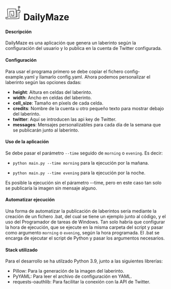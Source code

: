 # <img src="assets/start.png" width="50" height="50"/> DailyMaze

#### Descripción
DailyMaze es una aplicación que genera un laberinto según la configuración del usuario y lo publica en la cuenta de
Twitter configurada.

#### Configuración
Para usar el programa primero se debe copiar el fichero config-example.yaml y llamarlo config.yaml. Ahora podemos
personalizar el laberinto según las opciones dadas:
- **height**: Altura en celdas del laberinto.
- **width**: Ancho en celdas del laberinto.
- **cell_size**: Tamaño en píxels de cada celda.
- **credits**: Nombre de la cuenta u otro pequeño texto para mostrar debajo del laberinto.
- **twitter**: Aquí se introducen las api key de Twitter.
- **messages**: Mensajes personalizables para cada día de la semana que se publicarán junto al laberinto.

#### Uso de la aplicación
Se debe pasar el parámetro `--time` seguido de `morning` o `evening`. Es decir: 

- `python main.py --time morning` para la ejecución por la mañana.

- `python main.py --time evening` para la ejecución por la noche.

Es posible la ejecución sin el párametro --time, pero en este caso tan solo se publicaría la imagen sin mensaje alguno.

#### Automatizar ejecución
Una forma de automatizar la publicación de laberintos sería mediante la creación de un fichero .bat, del cual se tiene 
un ejemplo junto al código, y el uso del Programador de tareas de Windows. Tan solo habría que configurar la hora de 
ejecución, que se ejecute en la misma carpeta del script y pasar como argumento `morning` o `evening`, según la hora 
programada. El .bat se encarga de ejecutar el script de Python y pasar los argumentos necesarios.

#### Stack utilizado
Para el desarrollo se ha utilzado Python 3.9, junto a las siguientes librerías:
- Pillow: Para la generación de la imagen del laberinto.
- PyYAML: Para leer el archivo de configuración en YAML.
- requests-oauthlib: Para facilitar la conexión con la API de Twitter.
